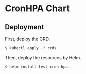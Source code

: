 # CronHPA Chart

## Deployment

First, deploy the CRD.

```bash
$ kubectl apply -f crds
```

Then, deploy the resources by Helm.

```bash
$ helm install test-cron-hpa .
```
